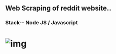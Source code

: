 ## Web Scraping of reddit website..  
### Stack-- Node JS / Javascript
# ![img](https://img.shields.io/badge/Made%20By-DEBASISH%20SAHOO-red.svg)
